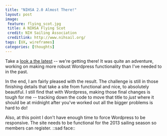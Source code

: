 ```yaml
---
title: "NIHSA 2.0 Almost There!"
layout: post
image:
 feature: flying_scot.jpg
 title: A NIHSA Flying Scot
 credit: NIH Sailing Association
 creditlink: http://www.nihsail.org/
tags: [UX, wireframes]
categories: [thoughts]
---
```

Take a [look a the latest](http://www.nihsail.org/) -- we're getting there! It was quite an adventure, working on making more robust Wordpress functionality than I've needed to in the past.<!--more-->

In the end, I am fairly pleased with the result. The challenge is still in those finishing details that take a site from functional and nice, to absolutely beautiful. I still find that with Wordpress, making those final changes is tough for me -- tracking down the code to move that title to *just* where it should be at midnight after you've worked out all the bigger problems is hard to do!

Also, at this point I don't have enough time to force Wordpress to be responsive. The site needs to be functional for the 2013 sailing season so members can register. ::sad face::
